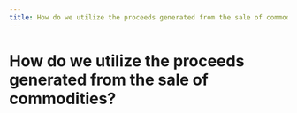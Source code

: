 ```yaml
---
title: How do we utilize the proceeds generated from the sale of commodities?
---
```


# How do we utilize the proceeds generated from the sale of commodities?
